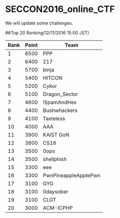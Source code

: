 # SECCON2016_online_CTF
We will update some challenges.

##Top 20 Ranking(12/11/2016 15:00 JST)

|Rank|Point|Team|
|---|---|---|
|1|6500|PPP|
|2|6400|217|
|3|5700|binja|
|4|5400|HITCON|
|5|5200|Cykor|
|6|5100|Dragon_Sector|
|7|4600|!SpamAndHex|
|8|4400|Bushwhackers|
|9|4100|Tasteless|
|10|4000|AAA|
|11|3900|KAIST GoN|
|12|3800|CS16|
|13|3500|0ops|
|14|3500|shellphish|
|15|3300|eee|
|16|3300|PwnPineappleApplePwn|
|17|3100|GYG|
|18|3100|0daysober|
|19|3100|CLGT|
|20|3000|ACM-ICPHP|
